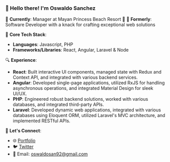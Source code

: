 ### 👋 Hello there! I'm Oswaldo Sanchez

🔭 **Currently**: Manager at Mayan Princess Beach Resort 🌴
💼 **Formerly**: Software Developer with a knack for crafting exceptional web solutions

🌱 **Core Tech Stack**:
- **Languages**: Javascript, PHP
- **Frameworks/Libraries**: React, Angular, Laravel & Node

🔍 **Experience**:
- **React**: Built interactive UI components, managed state with Redux and Context API, and integrated with various backend services.
- **Angular**: Developed single-page applications, utilized RxJS for handling asynchronous operations, and integrated Material Design for sleek UI/UX.  
- **PHP**: Engineered robust backend solutions, worked with various databases, and integrated third-party APIs.
- **Laravel**: Developed dynamic web applications, integrated with various databases using Eloquent ORM, utilized Laravel's MVC architecture, and implemented RESTful APIs.

🤝 **Let's Connect**:
- 🌐 [Portfolio](https://oswaldocv.vercel.app/)
- 🐦 [Twitter](https://twitter.com/_TonyLoops)
- 📧 Email: [oswaldosan92@gmail.com](mailto:oswaldosan92@gmail.com)
